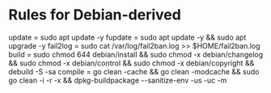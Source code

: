 # Rules for Debian-derived
update = sudo apt update -y
fupdate = sudo apt update -y && sudo apt upgrade -y
fail2log = sudo cat /var/log/fail2ban.log >> $HOME/fail2ban.log
build = sudo chmod 644 debian/install && sudo chmod -x debian/changelog && sudo chmod -x debian/control && sudo chmod -x debian/copyright && debuild -S -sa
compile = go clean -cache && go clean -modcache && sudo go clean -i -r -x && dpkg-buildpackage --sanitize-env -us -uc -m
